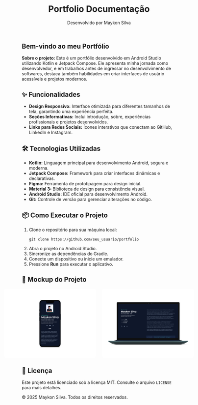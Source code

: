 <body>
    <header>
        <h1>Portfolio Documentação</h1>
        <p>Desenvolvido por Maykon Silva</p>
    </header>
    <section>
        <h1>Bem-vindo ao meu Portfólio</h1>
        <p><strong>Sobre o projeto:</strong> Este é um portfólio desenvolvido em Android Studio utilizando Kotlin e Jetpack Compose. Ele apresenta minha jornada como desenvolvedor, e em trabalhos antes de ingressar no desenvolvimento de softwares, destaca também habilidades em criar interfaces de usuário acessíveis e projetos modernos.</p>
        <h2>✨ Funcionalidades</h2>
        <ul>
            <li><strong>Design Responsivo:</strong> Interface otimizada para diferentes tamanhos de tela, garantindo uma experiência perfeita.</li>
            <li><strong>Seções Informativas:</strong> Inclui introdução, sobre, experiências profissionais e projetos desenvolvidos.</li>
            <li><strong>Links para Redes Sociais:</strong> Ícones interativos que conectam ao GitHub, LinkedIn e Instagram.</li>
        </ul>
    </section>
    <section>
        <h2>🛠️ Tecnologias Utilizadas</h2>
        <ul>
            <li><strong>Kotlin:</strong> Linguagem principal para desenvolvimento Android, segura e moderna.</li>
            <li><strong>Jetpack Compose:</strong> Framework para criar interfaces dinâmicas e declarativas.</li>
            <li><strong>Figma:</strong> Ferramenta de prototipagem para design inicial.</li>
            <li><strong>Material 3:</strong> Biblioteca de design para consistência visual.</li>
            <li><strong>Android Studio:</strong> IDE oficial para desenvolvimento Android.</li>
            <li><strong>Git:</strong> Controle de versão para gerenciar alterações no código.</li>
        </ul>
    </section>
    <section>
        <h2>📦 Como Executar o Projeto</h2>
        <ol>
            <li>Clone o repositório para sua máquina local:
                <pre><code>git clone https://github.com/seu_usuario/portfolio</code></pre>
            </li>
            <li>Abra o projeto no Android Studio.</li>
            <li>Sincronize as dependências do Gradle.</li>
            <li>Conecte um dispositivo ou inicie um emulador.</li>
            <li>Pressione <strong>Run</strong> para executar o aplicativo.</li>
        </ol>
    </section>
    <section>
        <h2>🚀 Mockup do Projeto</h2>
        <div style="display: flex; gap: 20px; justify-content: center;">
            <img src="Mockup Portfolio.png" alt="Mockup do projeto" width="300" style="border-radius: 8px;">
             <img src="ZenBook Duo 14.png" alt="Mockup do projeto" width="300" style="border-radius: 8px;">
        </div>
    </section>
    <section>
        <h2>📄 Licença</h2>
        <p>Este projeto está licenciado sob a licença MIT. Consulte o arquivo <code>LICENSE</code> para mais detalhes.</p>
    </section>
    <footer>
        <p>&copy; 2025 Maykon Silva. Todos os direitos reservados.</p>
    </footer>
</body>
